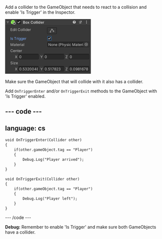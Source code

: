 Add a collider to the GameObject that needs to react to a collision and enable 'Is Trigger' in the Inspector. 

![Collider component with Is Trigger checked.](images/collider-trigger.png)

Make sure the GameObject that will collide with it also has a collider. 

Add `OnTriggerEnter` and/or `OnTriggerExit` methods to the GameObject with 'Is Trigger' enabled. 

--- code ---
---
language: cs
---
    void OnTriggerEnter(Collider other)
    {
        if(other.gameObject.tag == "Player")
        {
            Debug.Log("Player arrived");
        }
    }
    
    void OnTriggerExit(Collider other)
    {
        if(other.gameObject.tag == "Player")
        {
            Debug.Log("Player left");
        }
    }
--- /code ---

**Debug:** Remember to enable 'Is Trigger' and make sure both GameObjects have a collider. 
